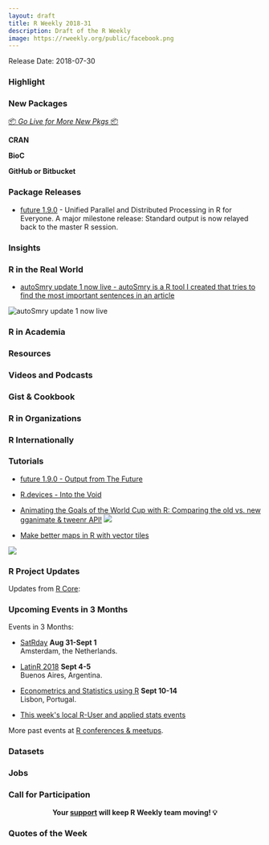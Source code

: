 ```yaml
---
layout: draft
title: R Weekly 2018-31
description: Draft of the R Weekly
image: https://rweekly.org/public/facebook.png
---
```


Release Date: 2018-07-30

###  Highlight



###  New Packages

<p class="added-hostname"><a href="https://rweekly.org/live" target="_blank" class="externalLink">📦 <i>Go Live for More New Pkgs</i> 📦</a></p>

**CRAN**



**BioC**


**GitHub or Bitbucket**



### Package Releases

+ [future 1.9.0](https://cran.r-project.org/package=future) - Unified Parallel and Distributed Processing in R for Everyone.  A major milestone release: Standard output is now relayed back to the master R session.


### Insights


### R in the Real World

+ [autoSmry update 1 now live - autoSmry is a R tool I created that tries to find the most important sentences in an article](https://www.brucemeng.ca/project/autosmry/)

![autoSmry update 1 now live](https://www.brucemeng.ca/img/autosmry.update.1/autosmry.update.1.canada.gif)

###  R in Academia



###  Resources




###  Videos and Podcasts



### Gist & Cookbook




###  R in Organizations



### R Internationally



###  Tutorials

+ [future 1.9.0 - Output from The Future](https://www.jottr.org/2018/07/23/output-from-the-future/)

+ [R.devices - Into the Void](https://www.jottr.org/2018/07/21/suppressgraphics/)

+ [Animating the Goals of the World Cup with R: Comparing the old vs. new gganimate & tweenr API!](https://ryo-n7.github.io/2018-07-24-visualize-worldcup-part-3/)
![](https://i.imgur.com/ceSA3YB.gif)

+ [Make better maps in R with vector tiles](https://www.dshkol.com/2018/better-maps-with-vector-tiles/)

![](https://i.imgur.com/bYLZKdI.png?1)


<!--<div class="post-more-begin"></div><div class="post-more-end"></div>-->

###  R Project Updates

Updates from [R Core](http://developer.r-project.org/blosxom.cgi/R-devel/NEWS):




###  Upcoming Events in 3 Months

Events in 3 Months:

+ [SatRday](https://amsterdam2018.satrdays.org/) **Aug 31-Sept 1**<br />
Amsterdam, the Netherlands.

+ [LatinR 2018](http://latin-r.com/) **Sept 4-5** <br />
Buenos Aires, Argentina.

+ [Econometrics and Statistics using R](http://gades-training.com/en/cursos/Econometrics-and-Statistics-Using-R) **Sept 10-14** <br />
Lisbon, Portugal.

+ [This week's local R-User and applied stats events](https://community.rstudio.com/c/irl)

More past events at [R conferences & meetups](https://conf.rweekly.org).

### Datasets




### Jobs




###  Call for Participation



<p class="hide-support added-hostname support-rweekly" style="text-align: center;font-weight: bold;">Your <a class="non-visited externalLink" href="https://www.patreon.com/rweekly" onclick="pas(this)">support</a> will keep R Weekly team moving! 💡</p>

###  Quotes of the Week

